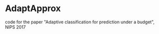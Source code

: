 # AdaptApprox
code for the paper "Adaptive classification for prediction under a budget", NIPS 2017

